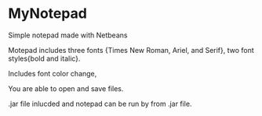 # MyNotepad
Simple notepad made with Netbeans

Motepad includes three fonts {Times New Roman, Ariel, and Serif}, two font styles{bold and italic}.

Includes font color change,

You are able to open and save files. 


.jar file inlucded and notepad can be run by from .jar file.
